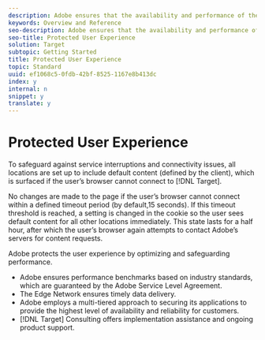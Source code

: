 ```yaml
---
description: Adobe ensures that the availability and performance of the targeting infrastructure is as reliable as possible. However, a communication breakdown between an end-user’s browser and Adobe’s servers can cause an interruption in content delivery.
keywords: Overview and Reference
seo-description: Adobe ensures that the availability and performance of the targeting infrastructure is as reliable as possible. However, a communication breakdown between an end-user’s browser and Adobe’s servers can cause an interruption in content delivery.
seo-title: Protected User Experience
solution: Target
subtopic: Getting Started
title: Protected User Experience
topic: Standard
uuid: ef1068c5-0fdb-42bf-8525-1167e8b413dc
index: y
internal: n
snippet: y
translate: y
---
```


# Protected User Experience

To safeguard against service interruptions and connectivity issues, all locations are set up to include default content (defined by the client), which is surfaced if the user’s browser cannot connect to [!DNL  Target]. 

No changes are made to the page if the user’s browser cannot connect within a defined timeout period (by default,15 seconds). If this timeout threshold is reached, a setting is changed in the cookie so the user sees default content for all other locations immediately. This state lasts for a half hour, after which the user’s browser again attempts to contact Adobe’s servers for content requests. 

Adobe protects the user experience by optimizing and safeguarding performance. 


* Adobe ensures performance benchmarks based on industry standards, which are guaranteed by the Adobe Service Level Agreement.
* The Edge Network ensures timely data delivery.
* Adobe employs a multi-tiered approach to securing its applications to provide the highest level of availability and reliability for customers.
* [!DNL  Target] Consulting offers implementation assistance and ongoing product support.

